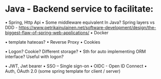 # Java - Backend service to facilitate: 


•	Spring, Http Api
•	Some middleware equivalent In Java? Spring layers vs DDD - https://www.petrikainulainen.net/software-development/design/the-biggest-flaw-of-spring-web-applications/
•	Docker

•	template hateoas?
•	Reverse Proxy
•	Cookies

•	Logon? Cookie? Different storage?
•	Sth for auto implementing ORM interface? Useful with logon?

•	JWT, Jwt bearer
•	SSO – Single sign-on
•	OIDC - Open ID Connect
•	Auth, OAuth 2.0 (some spring template for client / server)


